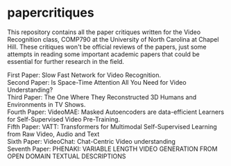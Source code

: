 # papercritiques
This repository contains all the paper critiques written for the Video Recognition class, COMP790 at the University of North Carolina at Chapel Hill.
These critiques won't be official reviews of the papers, just some attempts in reading some important academic papers that could be essential for further research in the field.

First Paper: Slow Fast Network for Video Recognition.
<br />
Second Paper: Is Space-Time Attention All You Need for Video Understanding?
<br />
Third Paper: The One Where They Reconstructed 3D Humans and Environments in TV Shows.
<br />
Fourth Paper: VideoMAE: Masked Autoencoders are data-efficient Learners for Self-Supervised Video Pre-Training.
<br />
Fifth Paper: VATT: Transformers for Multimodal Self-Supervised Learning
from Raw Video, Audio and Text
<br />
Sixth Paper: VideoChat: Chat-Centric Video understanding
<br />
Seventh Paper: PHENAKI: VARIABLE LENGTH VIDEO GENERATION FROM OPEN DOMAIN TEXTUAL DESCRIPTIONS